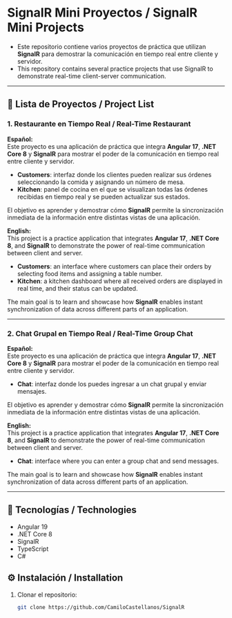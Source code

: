 # SignalR Mini Proyectos / SignalR Mini Projects

- Este repositorio contiene varios proyectos de práctica que utilizan **SignalR** para demostrar la comunicación en tiempo real entre cliente y servidor.
- This repository contains several practice projects that use SignalR to demonstrate real-time client-server communication.
---

## 📌 Lista de Proyectos / Project List

### 1. Restaurante en Tiempo Real / Real-Time Restaurant

**Español:**  
Este proyecto es una aplicación de práctica que integra **Angular 17**, **.NET Core 8** y **SignalR** para mostrar el poder de la comunicación en tiempo real entre cliente y servidor.  

- **Customers**: interfaz donde los clientes pueden realizar sus órdenes seleccionando la comida y asignando un número de mesa.  
- **Kitchen**: panel de cocina en el que se visualizan todas las órdenes recibidas en tiempo real y se pueden actualizar sus estados.  

El objetivo es aprender y demostrar cómo **SignalR** permite la sincronización inmediata de la información entre distintas vistas de una aplicación.

**English:**  
This project is a practice application that integrates **Angular 17**, **.NET Core 8**, and **SignalR** to demonstrate the power of real-time communication between client and server.  

- **Customers**: an interface where customers can place their orders by selecting food items and assigning a table number.  
- **Kitchen**: a kitchen dashboard where all received orders are displayed in real time, and their status can be updated.  

The main goal is to learn and showcase how **SignalR** enables instant synchronization of data across different parts of an application.

---

### 2. Chat Grupal en Tiempo Real / Real-Time Group Chat

**Español:**  
Este proyecto es una aplicación de práctica que integra **Angular 17**, **.NET Core 8** y **SignalR** para mostrar el poder de la comunicación en tiempo real entre cliente y servidor.  

- **Chat**: interfaz donde los puedes ingresar a un chat grupal y enviar mensajes.

El objetivo es aprender y demostrar cómo **SignalR** permite la sincronización inmediata de la información entre distintas vistas de una aplicación.

**English:**  
This project is a practice application that integrates **Angular 17**, **.NET Core 8**, and **SignalR** to demonstrate the power of real-time communication between client and server.  

- **Chat**: interface where you can enter a group chat and send messages.

The main goal is to learn and showcase how **SignalR** enables instant synchronization of data across different parts of an application.

---

## 🔧 Tecnologías / Technologies
- Angular 19
- .NET Core 8
- SignalR
- TypeScript
- C#

## ⚙️ Instalación / Installation
1. Clonar el repositorio:  
   ```bash
   git clone https://github.com/CamiloCastellanos/SignalR



